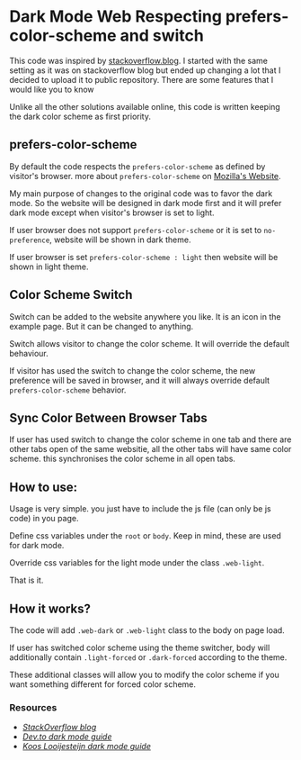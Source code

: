 Dark Mode Web Respecting prefers-color-scheme and switch
========================================================

This code was inspired by
[stackoverflow.blog](https://stackoverflow.blog/). I started with the
same setting as it was on stackoverflow blog but ended up changing a lot
that I decided to upload it to public repository. There are some
features that I would like you to know

Unlike all the other solutions available online, this code is written
keeping the dark color scheme as first priority.

prefers-color-scheme
--------------------

By default the code respects the `prefers-color-scheme` as defined by
visitor's browser. more about `prefers-color-scheme` on [Mozilla's
Website](https://developer.mozilla.org/en-US/docs/Web/CSS/@media/prefers-color-scheme).

My main purpose of changes to the original code was to favor the dark
mode. So the website will be designed in dark mode first and it will
prefer dark mode except when visitor's browser is set to light.

If user browser does not support `prefers-color-scheme` or it is set to
`no-preference`, website will be shown in dark theme.

If user browser is set `prefers-color-scheme : light` then website will
be shown in light theme.

Color Scheme Switch
-------------------

Switch can be added to the website anywhere you like. It is an icon in
the example page. But it can be changed to anything.

Switch allows visitor to change the color scheme. It will override the
default behaviour.

If visitor has used the switch to change the color scheme, the new
preference will be saved in browser, and it will always override default
`prefers-color-scheme` behavior.

Sync Color Between Browser Tabs
-------------------------------
If user has used switch to change the color scheme in one tab and there are other tabs open of the same websitie, all the other tabs will have same color scheme. this synchronises the color scheme in all open tabs.

How to use:
-----------

Usage is very simple. you just have to include the js file (can only be
js code) in you page.

Define css variables under the `root` or `body`. Keep in mind, these are
used for dark mode.

Override css variables for the light mode under the class
`.web-light`.

That is it.

How it works?
-------------

The code will add `.web-dark` or `.web-light` class to the body
on page load.

If user has switched color scheme using the theme switcher, body will
additionally contain `.light-forced` or `.dark-forced`
according to the theme.

These additional classes will allow you to modify the color scheme if
you want something different for forced color scheme.

### Resources

*   _[StackOverflow blog](https://stackoverflow.blog/)_
*   _[Dev.to dark mode guide](https://dev.to/ananyaneogi/create-a-dark-light-mode-switch-with-css-variables-34l8)_
*   _[Koos Looijesteijn dark mode guide](https://www.kooslooijesteijn.net/blog/add-dark-mode-to-website)_